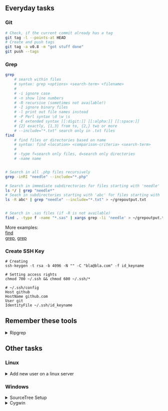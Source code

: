 
## Everyday tasks

### Git
```bash
# Check, if the current commit already has a tag
git tag -l --points-at HEAD
# Create and push tags
git tag -a v0.8 -m "got stuff done"
git push --tags
```


### Grep
```bash
grep
    # search within files
    # syntax: grep <options> <search-term> <filename>
    #
    # -i ignore case
    # -n show line numbers
    # -R recursive (sometimes not available!)
    # -I ignore binary files
    # -l print out file names instead
    # -P Perl syntax \d \w \s
    # -E extended syntax [[:digit:]] [[:alpha:]] [[:space:]]
    # {2} exactly, {1,3} from to, {2,} two or more
    # --include="*.txt" search only in .txt files
find
    # find files or directories based on name 
    # syntax: find <location> <comparison-criteria> <search-term>
    #
    # -type f=search only files, d=search only directories
    # -name name


# Search in all .php files recursively
grep -inRI "needle" --include="*.php"

# Search in immediate subdirectories for files starting with 'needle'
ls */ | grep "needle*"
# Seach in subdirectories starting with 'abc' for files starting with 'needle' (if grep -R is not available)
ls -R abc* | grep "needle" --include="*.txt" > ~/grepoutput.txt


# Search in .sas files (if -R is not available)
find . -type f -name "*.sas" | xargs grep -li 'needle' > ~/grepoutput.txt
```

More examples:  
[find](http://www.binarytides.com/linux-find-command-examples/)  
[grep](http://www.robelle.com/smugbook/regexpr.html), [grep](http://marvin.cs.uidaho.edu/Teaching/CS445/regex.html)


### Create SSH Key

    # Creating
    ssh-keygen -t rsa -b 4096 -N "" -C "bla@bla.com" -f id_keyname

    # Setting access rights
    chmod 700 ~/.ssh && chmod 600 ~/.ssh/*

    # ~/.ssh/config
    Host github
    HostName github.com
    User git
    IdentityFile ~/.ssh/id_keyname


## Remember these tools

<details>
<summary>Ripgrep</summary>

Alternative, that is also available for windows: [Ripgrep](https://github.com/BurntSushi/ripgrep).

    # Search in .sas files
    rg needle -g "*.sas"

</details>

## Other tasks

### Linux

<details>
<summary>Add new user on a linux server</summary>

### Add new user on server

*Create user*  

    useradd username
    passwd username

*Add this line to .bashrc*  

    export LANG=en_US.utf8

*Create directory in /share*  

    mkdir /share/username
    chmod 755 /share/username
    chmod +t /share/username
    chown username:username /share/username

</details>

### Windows

<details>
<summary>SourceTree Setup</summary>

### Add SSH key in SourceTree

1.  Add/modify key in SourceTree

    Save in folder on hard drive
    Rename it to .ppk
    Import it via Tools -> Import...
    Save it again, overwriting the old key

1. Import it again in the SSH Agent
    
    Right click in the taskbar, Add key

1. Open a regular console (cmd.exe)

    "C:\Program Files (x86)\Atlassian\SourceTree\tools\putty\plink.exe" example.com
    Then press 'y'
    Then enter git (if asked for Login as:)

1. In SourceTree add repo:
    
    git@example.com:my_repo.git

1. Add user name and email
    Go to "Terminal" in SourceTree and enter
        git config --global user.email "you@example.com"
        git config --global user.name "Your Name"

</details>

<details>
<summary>Cygwin</summary>

Packages to install:

+ nano
+ make
+ openssh
+ git
+ python3
+ chere ("console here" = context menu integration. after installation, run cygwin as admin and type 'chere -i -t mintty')


</details>

